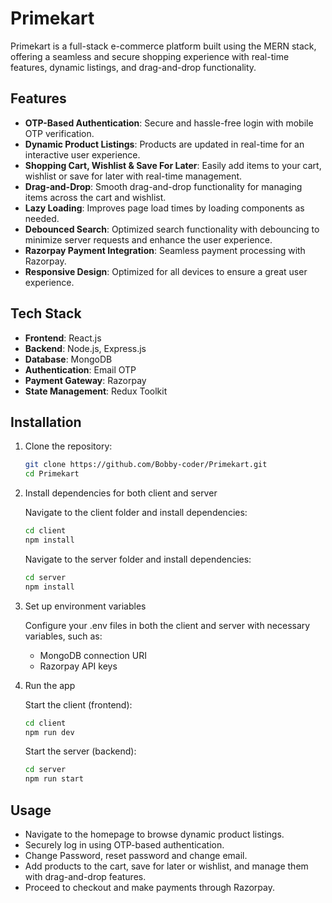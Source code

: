 
# Primekart

Primekart is a full-stack e-commerce platform built using the MERN stack, offering a seamless and secure shopping experience with real-time features, dynamic listings, and drag-and-drop functionality.

## Features

- **OTP-Based Authentication**: Secure and hassle-free login with mobile OTP verification.
- **Dynamic Product Listings**: Products are updated in real-time for an interactive user experience.
- **Shopping Cart, Wishlist & Save For Later**: Easily add items to your cart, wishlist or save for later with real-time management.
- **Drag-and-Drop**: Smooth drag-and-drop functionality for managing items across the cart and wishlist.
- **Lazy Loading**: Improves page load times by loading components as needed.
- **Debounced Search**: Optimized search functionality with debouncing to minimize server requests and enhance the user experience.
- **Razorpay Payment Integration**: Seamless payment processing with Razorpay.
- **Responsive Design**: Optimized for all devices to ensure a great user experience.

## Tech Stack

- **Frontend**: React.js
- **Backend**: Node.js, Express.js
- **Database**: MongoDB
- **Authentication**: Email OTP
- **Payment Gateway**: Razorpay
- **State Management**: Redux Toolkit

## Installation

1. Clone the repository:

   ```bash
   git clone https://github.com/Bobby-coder/Primekart.git
   cd Primekart
   ```
   
3. Install dependencies for both client and server

   Navigate to the client folder and install dependencies:
   
   ```bash
   cd client
   npm install
   ```

   Navigate to the server folder and install dependencies:
   
   ```bash
   cd server
   npm install
   ```

3. Set up environment variables
   
   Configure your .env files in both the client and server with necessary variables, such as:
     - MongoDB connection URI
     - Razorpay API keys
  
4. Run the app

   Start the client (frontend):

   ```bash
   cd client
   npm run dev
   ```

   Start the server (backend):

   ```bash
   cd server
   npm run start
   ```

## Usage

- Navigate to the homepage to browse dynamic product listings.
- Securely log in using OTP-based authentication.
- Change Password, reset password and change email.
- Add products to the cart, save for later or wishlist, and manage them with drag-and-drop features.
- Proceed to checkout and make payments through Razorpay.
